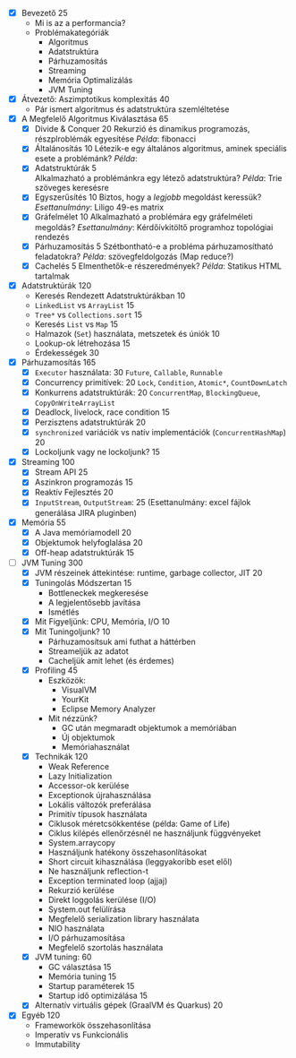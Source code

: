 - [x] Bevezető                                                                          25
    - Mi is az a performancia?
    - Problémakategóriák
        - Algoritmus
        - Adatstruktúra
        - Párhuzamosítás
        - Streaming
        - Memória Optimalizálás
        - JVM Tuning
- [x] Átvezető: Aszimptotikus komplexitás                                               40         
    - Pár ismert algoritmus és adatstruktúra szemléltetése
- [x] A Megfelelő Algoritmus Kiválasztása                                               65  
    - [x] Divide & Conquer                                                          20
          Rekurzió és dinamikus programozás, részplroblémák egyesítése
          *Példa*: fibonacci
    - [x] Általánosítás                                                             10
          Létezik-e egy általános algoritmus, aminek speciális esete a problémánk?
          *Példa*:
    - [x] Adatstruktúrák                                                            5  
          Alkalmazható a problémánkra egy létező adatstruktúra?
          *Példa*: Trie szöveges keresésre
    - [x] Egyszerűsítés                                                             10
          Biztos, hogy a *legjobb* megoldást keressük?
          *Esettanulmány*: Liligo 49-es matrix
    - [x] Gráfelmélet                                                               10
          Alkalmazható a problémára egy gráfelméleti megoldás?
          *Esettanulmány*: Kérdőívkitöltő programhoz topológiai rendezés
    - [x] Párhuzamosítás                                                            5
          Szétbontható-e a probléma párhuzamosítható feladatokra?
          *Példa*: szövegfeldolgozás (Map reduce?)
    - [x] Cachelés                                                                  5
          Elmenthetők-e részeredmények?
          *Példa*: Statikus HTML tartalmak
- [x] Adatstruktúrák                                                                    120
    - Keresés Rendezett Adatstruktúrákban                                           10      
    - `LinkedList` vs `ArrayList`                                                   15
    - `Tree*` vs `Collections.sort`                                                 15
    - Keresés `List` vs `Map`                                                       15
    - Halmazok (`Set`) használata, metszetek és úniók                               10
    - Lookup-ok létrehozása                                                         15
    - Érdekességek                                                                  30
- [x] Párhuzamosítás                                                                    165
    - [x] `Executor` használata:                                                    30
      `Future`, `Callable`, `Runnable`
    - [x] Concurrency primitívek:                                                   20
      `Lock`, `Condition`, `Atomic*`, `CountDownLatch`
    - [x] Konkurrens adatstruktúrák:                                                20
      `ConcurrentMap`, `BlockingQueue`, `CopyOnWriteArrayList`
    - [x] Deadlock, livelock, race condition                                        15
    - [x] Perzisztens adatstruktúrák                                                20
    - [x] `synchronized` variációk vs natív implementációk (`ConcurrentHashMap`)    20
    - [x] Lockoljunk vagy ne lockoljunk?                                            15
- [x] Streaming                                                                         100
    - [x] Stream API                                                                    25
    - [x] Aszinkron programozás                                                         15
    - [x] Reaktív Fejlesztés                                                            20
    - [x] `InputStream`, `OutputStream`:                                                25
      (Esettanulmány: excel fájlok generálása JIRA pluginben)
- [x] Memória                                                                           55
    - [x] A Java memóriamodell                                                          20
    - [x] Objektumok helyfoglalása                                                      20
    - [x] Off-heap adatstruktúrák                                                       15
- [ ] JVM Tuning                                                                        300
    - [x] JVM részeinek áttekintése: runtime, garbage collector, JIT                    20
    - [x] Tuningolás Módszertan                                                         15
        - Bottleneckek megkeresése
        - A legjelentősebb javítása
        - Ismétlés
    - [x] Mit Figyeljünk: CPU, Memória, I/O                                             10
    - [x] Mit Tuningoljunk?                                                             10
        - Párhuzamosítsuk ami futhat a háttérben
        - Streameljük az adatot
        - Cacheljük amit lehet (és érdemes)
    - [x] Profiling                                                                     45
        - Eszközök:
            - VisualVM
            - YourKit
            - Eclipse Memory Analyzer
        - Mit nézzünk?
            - GC után megmaradt objektumok a memóriában
            - Új objektumok
            - Memóriahasználat
    - [x] Technikák                                                                     120
        - Weak Reference
        - Lazy Initialization
        - Accessor-ok kerülése
        - Exceptionok újrahasználása
        - Lokális változók preferálása
        - Primitív típusok használata
        - Ciklusok méretcsökkentése (példa: Game of Life)
        - Ciklus kilépés ellenőrzésnél ne használjunk függvényeket
        - System.arraycopy
        - Használjunk hatékony összehasonlításokat
        - Short circuit kihasználása (leggyakoribb eset elől)
        - Ne használjunk reflection-t
        - Exception terminated loop (ajjaj)
        - Rekurzió kerülése
        - Direkt loggolás kerülése (I/O)
        - System.out felülírása
        - Megfelelő serialization library használata
        - NIO használata
        - I/O párhuzamosítása
        - Megfelelő szortolás használata
    - [x] JVM tuning:                                                                   60
        - GC választása                                                         15
        - Memória tuning                                                        15
        - Startup paraméterek                                                   15
        - Startup idő optimizálása                                              15
    - [x] Alternatív virtuális gépek (GraalVM és Quarkus)                               20
- [x] Egyéb                                                                             120
    - Frameworkök összehasonlítása
    - Imperatív vs Funkcionális
    - Immutability
